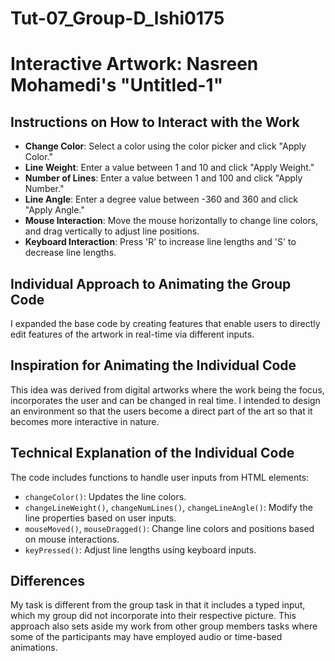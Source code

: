 # Tut-07_Group-D_lshi0175
# Interactive Artwork: Nasreen Mohamedi's "Untitled-1"

## Instructions on How to Interact with the Work
- **Change Color**: Select a color using the color picker and click "Apply Color."
- **Line Weight**: Enter a value between 1 and 10 and click "Apply Weight."
- **Number of Lines**: Enter a value between 1 and 100 and click "Apply Number."
- **Line Angle**: Enter a degree value between -360 and 360 and click "Apply Angle."
- **Mouse Interaction**: Move the mouse horizontally to change line colors, and drag vertically to adjust line positions.
- **Keyboard Interaction**: Press 'R' to increase line lengths and 'S' to decrease line lengths.

## Individual Approach to Animating the Group Code
I expanded the base code by creating features that enable users to directly edit features of the artwork in real-time via different inputs.

## Inspiration for Animating the Individual Code
This idea was derived from digital artworks where the work being the focus, incorporates the user and can be changed in real time. I intended to design an environment so that the users become a direct part of the art so that it becomes more interactive in nature.

## Technical Explanation of the Individual Code
The code includes functions to handle user inputs from HTML elements:
- `changeColor()`: Updates the line colors.
- `changeLineWeight()`, `changeNumLines()`, `changeLineAngle()`: Modify the line properties based on user inputs.
- `mouseMoved()`, `mouseDragged()`: Change line colors and positions based on mouse interactions.
- `keyPressed()`: Adjust line lengths using keyboard inputs.

## Differences
My task is different from the group task in that it includes a typed input, which my group did not incorporate into their respective picture. This approach also sets aside my work from other group members tasks where some of the participants may have employed audio or time-based animations.

